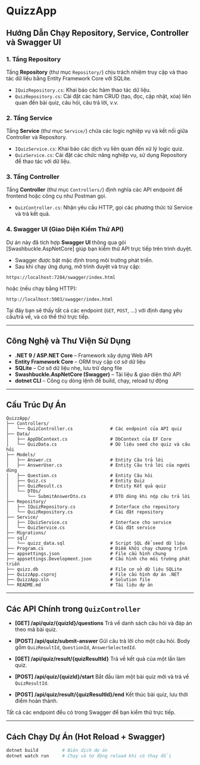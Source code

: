 # QuizzApp

## Hướng Dẫn Chạy Repository, Service, Controller và Swagger UI

### 1. Tầng Repository

Tầng **Repository** (thư mục `Repository/`) chịu trách nhiệm truy cập và thao tác dữ liệu bằng Entity Framework Core với SQLite.

- `IQuizRepository.cs`: Khai báo các hàm thao tác dữ liệu.
- `QuizRepository.cs`: Cài đặt các hàm CRUD (tạo, đọc, cập nhật, xóa) liên quan đến bài quiz, câu hỏi, câu trả lời, v.v.

### 2. Tầng Service

Tầng **Service** (thư mục `Service/`) chứa các logic nghiệp vụ và kết nối giữa Controller và Repository.

- `IQuizService.cs`: Khai báo các dịch vụ liên quan đến xử lý logic quiz.
- `QuizService.cs`: Cài đặt các chức năng nghiệp vụ, sử dụng Repository để thao tác với dữ liệu.

### 3. Tầng Controller

Tầng **Controller** (thư mục `Controllers/`) định nghĩa các API endpoint để frontend hoặc công cụ như Postman gọi.

- `QuizController.cs`: Nhận yêu cầu HTTP, gọi các phương thức từ Service và trả kết quả.

### 4. Swagger UI (Giao Diện Kiểm Thử API)

Dự án này đã tích hợp **Swagger UI** thông qua gói \[Swashbuckle.AspNetCore] giúp bạn kiểm thử API trực tiếp trên trình duyệt.

- Swagger được bật mặc định trong môi trường phát triển.
- Sau khi chạy ứng dụng, mở trình duyệt và truy cập:

```
https://localhost:7284/swagger/index.html
```

hoặc (nếu chạy bằng HTTP):

```
http://localhost:5003/swagger/index.html
```

Tại đây bạn sẽ thấy tất cả các endpoint (`GET`, `POST`, ...) với định dạng yêu cầu/trả về, và có thể thử trực tiếp.

---

## Công Nghệ và Thư Viện Sử Dụng

- **.NET 9 / ASP.NET Core** – Framework xây dựng Web API
- **Entity Framework Core** – ORM truy cập cơ sở dữ liệu
- **SQLite** – Cơ sở dữ liệu nhẹ, lưu trữ dạng file
- **Swashbuckle.AspNetCore (Swagger)** – Tài liệu & giao diện thử API
- **dotnet CLI** – Công cụ dòng lệnh để build, chạy, reload tự động

---

## Cấu Trúc Dự Án

```
QuizzApp/
├── Controllers/
│   └── QuizController.cs              # Các endpoint của API quiz
├── Data/
│   ├── AppDbContext.cs                # DbContext của EF Core
│   └── QuizData.cs                    # Dữ liệu seed cho quiz và câu hỏi
├── Models/
│   ├── Answer.cs                      # Entity Câu trả lời
│   ├── AnswerUser.cs                  # Entity Câu trả lời của người dùng
│   ├── Question.cs                    # Entity Câu hỏi
│   ├── Quiz.cs                        # Entity Quiz
│   ├── QuizResult.cs                  # Entity Kết quả quiz
│   └── DTOs/
│       └── SubmitAnswerDto.cs         # DTO dùng khi nộp câu trả lời
├── Repository/
│   ├── IQuizRepository.cs             # Interface cho repository
│   └── QuizRepository.cs              # Cài đặt repository
├── Service/
│   ├── IQuizService.cs                # Interface cho service
│   └── QuizService.cs                 # Cài đặt service
├── Migrations/
├── sql/
│   └── quizz_data.sql                 # Script SQL để seed dữ liệu
├── Program.cs                         # Điểm khởi chạy chương trình
├── appsettings.json                   # File cấu hình chung
├── appsettings.Development.json       # Cấu hình cho môi trường phát triển
├── quizz.db                           # File cơ sở dữ liệu SQLite
├── QuizzApp.csproj                    # File cấu hình dự án .NET
├── QuizzApp.sln                       # Solution file
└── README.md                          # Tài liệu dự án
```

---

## Các API Chính trong `QuizController`

- **\[GET] /api/quiz/{quizId}/questions**
  Trả về danh sách câu hỏi và đáp án theo mã bài quiz.

- **\[POST] /api/quiz/submit-answer**
  Gửi câu trả lời cho một câu hỏi. Body gồm `QuizResultId`, `QuestionId`, `AnswerSelectedId`.

- **\[GET] /api/quiz/result/{quizResultId}**
  Trả về kết quả của một lần làm quiz.

- **\[POST] /api/quiz/{quizId}/start**
  Bắt đầu làm một bài quiz mới và trả về `QuizResultId`.

- **\[POST] /api/quiz/result/{quizResultId}/end**
  Kết thúc bài quiz, lưu thời điểm hoàn thành.

Tất cả các endpoint đều có trong Swagger để bạn kiểm thử trực tiếp.

---

## Cách Chạy Dự Án (Hot Reload + Swagger)

```sh
dotnet build         # Biên dịch dự án
dotnet watch run     # Chạy và tự động reload khi có thay đổi
```
